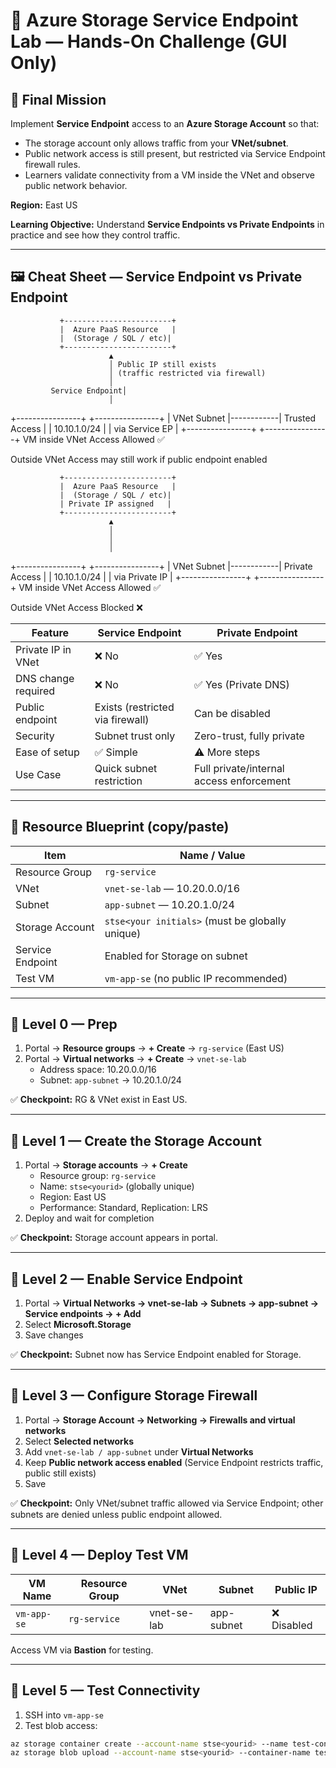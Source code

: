 # 🔗 Azure Storage Service Endpoint Lab — Hands-On Challenge (GUI Only)

## 🎯 Final Mission

Implement **Service Endpoint** access to an **Azure Storage Account** so that:

- The storage account only allows traffic from your **VNet/subnet**.
- Public network access is still present, but restricted via Service Endpoint firewall rules.
- Learners validate connectivity from a VM inside the VNet and observe public network behavior.

**Region:** East US

**Learning Objective:** Understand **Service Endpoints vs Private Endpoints** in practice and see how they control traffic.

---

## 🖼️ Cheat Sheet — Service Endpoint vs Private Endpoint



               +------------------------+
               |  Azure PaaS Resource   |
               |  (Storage / SQL / etc)|
               +------------------------+
                          ▲
                          │ Public IP still exists
                          │ (traffic restricted via firewall)
                          │
             Service Endpoint│
                          │
+----------------+ +----------------+
| VNet Subnet |------------| Trusted Access |
| 10.10.1.0/24 | | via Service EP |
+----------------+ +----------------+
VM inside VNet
Access Allowed ✅

Outside VNet
Access may still work if public endpoint enabled

               +------------------------+
               |  Azure PaaS Resource   |
               |  (Storage / SQL / etc)|
               | Private IP assigned   |
               +------------------------+
                          ▲
                          │
                          │
                          │
+----------------+ +----------------+
| VNet Subnet |------------| Private Access |
| 10.10.1.0/24 | | via Private IP |
+----------------+ +----------------+
VM inside VNet
Access Allowed ✅

Outside VNet
Access Blocked ❌



| Feature | Service Endpoint | Private Endpoint |
|---------|----------------|----------------|
| Private IP in VNet | ❌ No | ✅ Yes |
| DNS change required | ❌ No | ✅ Yes (Private DNS) |
| Public endpoint | Exists (restricted via firewall) | Can be disabled |
| Security | Subnet trust only | Zero-trust, fully private |
| Ease of setup | ✅ Simple | ⚠️ More steps |
| Use Case | Quick subnet restriction | Full private/internal access enforcement |

---

## 🧭 Resource Blueprint (copy/paste)

| Item | Name / Value |
|------|--------------|
| Resource Group | `rg-service` |
| VNet | `vnet-se-lab` — 10.20.0.0/16 |
| Subnet | `app-subnet` — 10.20.1.0/24 |
| Storage Account | `stse<your initials>` (must be globally unique) |
| Service Endpoint | Enabled for Storage on subnet |
| Test VM | `vm-app-se` (no public IP recommended) |

---

## 🚀 Level 0 — Prep

1. Portal → **Resource groups** → **+ Create** → `rg-service` (East US)  
2. Portal → **Virtual networks** → **+ Create** → `vnet-se-lab`  
   - Address space: 10.20.0.0/16  
   - Subnet: `app-subnet` → 10.20.1.0/24

✅ **Checkpoint:** RG & VNet exist in East US.

---

## 🚀 Level 1 — Create the Storage Account

1. Portal → **Storage accounts** → **+ Create**  
   - Resource group: `rg-service`  
   - Name: `stse<yourid>` (globally unique)  
   - Region: East US  
   - Performance: Standard, Replication: LRS  
2. Deploy and wait for completion

✅ **Checkpoint:** Storage account appears in portal.

---

## 🚀 Level 2 — Enable Service Endpoint

1. Portal → **Virtual Networks → vnet-se-lab → Subnets → app-subnet → Service endpoints → + Add**  
2. Select **Microsoft.Storage**  
3. Save changes

✅ **Checkpoint:** Subnet now has Service Endpoint enabled for Storage.

---

## 🚀 Level 3 — Configure Storage Firewall

1. Portal → **Storage Account → Networking → Firewalls and virtual networks**  
2. Select **Selected networks**  
3. Add `vnet-se-lab / app-subnet` under **Virtual Networks**  
4. Keep **Public network access enabled** (Service Endpoint restricts traffic, public still exists)  
5. Save

✅ **Checkpoint:** Only VNet/subnet traffic allowed via Service Endpoint; other subnets are denied unless public endpoint allowed.

---

## 🚀 Level 4 — Deploy Test VM

| VM Name | Resource Group | VNet | Subnet | Public IP |
|---------|----------------|------|--------|-----------|
| `vm-app-se` | `rg-service` | vnet-se-lab | app-subnet | ❌ Disabled |

Access VM via **Bastion** for testing.

---

## 🔎 Level 5 — Test Connectivity

1. SSH into `vm-app-se`  
2. Test blob access:

```bash
az storage container create --account-name stse<yourid> --name test-container
az storage blob upload --account-name stse<yourid> --container-name test-container --name test.txt --file ./test.txt
